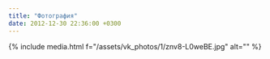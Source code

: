 ```yaml
---
title: "Фотография"
date: 2012-12-30 22:36:00 +0300
---
```



{% include media.html f="/assets/vk_photos/1/znv8-L0weBE.jpg" alt="" %}
